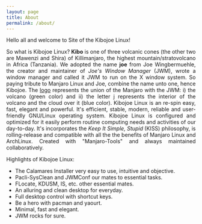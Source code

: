 ```yaml
---
layout: page
title: About
permalink: /about/
---
```


Hello all and welcome to Site of the Kibojoe Linux! 

<p align="justify">So what is Kibojoe Linux? <strong>Kibo</strong> is one of three volcanic cones (the other two are Mawenzi and Shira) of Killimanjaro, the highest mountain/stratovolcano in Africa (Tanzania). We adopted the name <strong>joe</strong> from Joe Wingbermuehle, the creator and maintainer of <em>Joe's Window Manager</em> (JWM), wrote a window manager and called it JWM to run on the X window system. So paying tribute to Manjaro Linux and Joe, combine the name unto one, hence Kibojoe. The <a href="https://github.com/kibojoe/artwork-logo" target="_blank">logo</a> represents the union of the Manjaro with the JWM: i) the volcano (green color) and ii) the letter j represents the interior of the volcano and the cloud over it (blue color). Kibojoe Linux is an re-spin easy, fast, elegant and powerful. It's efficient, stable, modern, reliable and user-friendly GNU/Linux operating system. Kibojoe Linux is configured and optimized for it easily perform routine computing needs and activities of our day-to-day. It's incorporates the <em>Keep It Simple, Stupid</em> (KISS) philosophy, is rolling-release and compatible with all the the benefits of Manjaro Linux and ArchLinux. Created with "Manjaro-Tools" and always maintained collaboratively.</p>

Highlights of Kibojoe Linux:

- The Calamares Installer very easy to use, intuitive and objective.
- Pacli-SysClean and JWMConf our mates to essential tasks.
- FLocate, KDUSM, IS, etc. other essential mates.
- An alluring and clean desktop for everyday.
- Full desktop control with shortcut keys.
- Be a hero with pacman and yaourt.
- Minimal, fast and elegant.
- JWM rocks for sure.